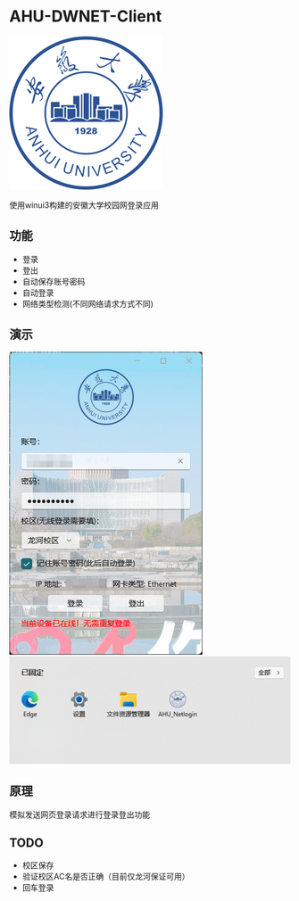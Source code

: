# AHU-DWNET-Client
![alt text](/Assets/logo.png)

 使用winui3构建的安徽大学校园网登录应用
##  功能
- 登录
- 登出
- 自动保存账号密码
- 自动登录
- 网络类型检测(不同网络请求方式不同)

##  演示

![alt text](/readmeassets/244d1dda96903067f8db324581d4254d.png)
![alt text](/readmeassets/{68D2FD9D-4615-48AC-B717-BE2A7A08AC62}.png)

## 原理
模拟发送网页登录请求进行登录登出功能

## TODO
- 校区保存
- 验证校区AC名是否正确（目前仅龙河保证可用）
- 回车登录
